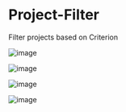 # Project-Filter
Filter projects based on Criterion


![image](https://github.com/user-attachments/assets/d3e4de82-a747-4474-a958-df2526a1e7f4)

![image](https://github.com/user-attachments/assets/07cea4b9-406a-4a1e-8227-efbde7716a73)

![image](https://github.com/user-attachments/assets/b3297736-f09e-4b2d-9117-0296663ee1ba)

![image](https://github.com/user-attachments/assets/767179f2-d5d0-4da1-b086-641abc34697f)



